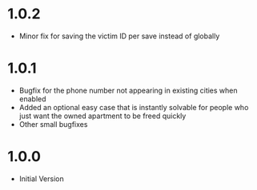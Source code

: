 # 1.0.2

* Minor fix for saving the victim ID per save instead of globally

# 1.0.1

* Bugfix for the phone number not appearing in existing cities when enabled
* Added an optional easy case that is instantly solvable for people who just want the owned apartment to be freed quickly
* Other small bugfixes

# 1.0.0
 
* Initial Version